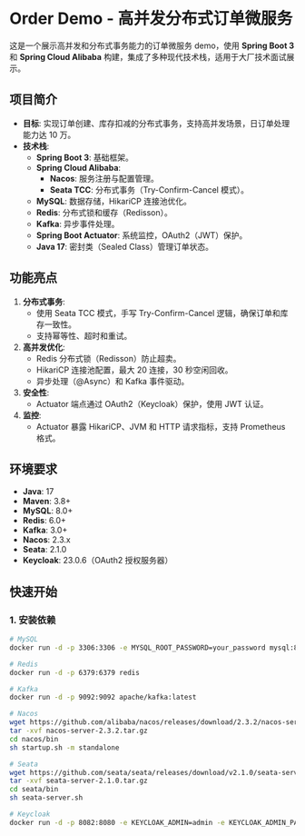 # Order Demo - 高并发分布式订单微服务

这是一个展示高并发和分布式事务能力的订单微服务 demo，使用 **Spring Boot 3** 和 **Spring Cloud Alibaba** 构建，集成了多种现代技术栈，适用于大厂技术面试展示。

## 项目简介
- **目标**: 实现订单创建、库存扣减的分布式事务，支持高并发场景，日订单处理能力达 10 万。
- **技术栈**:
    - **Spring Boot 3**: 基础框架。
    - **Spring Cloud Alibaba**:
        - **Nacos**: 服务注册与配置管理。
        - **Seata TCC**: 分布式事务（Try-Confirm-Cancel 模式）。
    - **MySQL**: 数据存储，HikariCP 连接池优化。
    - **Redis**: 分布式锁和缓存（Redisson）。
    - **Kafka**: 异步事件处理。
    - **Spring Boot Actuator**: 系统监控，OAuth2（JWT）保护。
    - **Java 17**: 密封类（Sealed Class）管理订单状态。

## 功能亮点
1. **分布式事务**:
    - 使用 Seata TCC 模式，手写 Try-Confirm-Cancel 逻辑，确保订单和库存一致性。
    - 支持幂等性、超时和重试。
2. **高并发优化**:
    - Redis 分布式锁（Redisson）防止超卖。
    - HikariCP 连接池配置，最大 20 连接，30 秒空闲回收。
    - 异步处理（@Async）和 Kafka 事件驱动。
3. **安全性**:
    - Actuator 端点通过 OAuth2（Keycloak）保护，使用 JWT 认证。
4. **监控**:
    - Actuator 暴露 HikariCP、JVM 和 HTTP 请求指标，支持 Prometheus 格式。

## 环境要求
- **Java**: 17
- **Maven**: 3.8+
- **MySQL**: 8.0+
- **Redis**: 6.0+
- **Kafka**: 3.0+
- **Nacos**: 2.3.x
- **Seata**: 2.1.0
- **Keycloak**: 23.0.6（OAuth2 授权服务器）

## 快速开始
### 1. 安装依赖
```bash
# MySQL
docker run -d -p 3306:3306 -e MYSQL_ROOT_PASSWORD=your_password mysql:8.0

# Redis
docker run -d -p 6379:6379 redis

# Kafka
docker run -d -p 9092:9092 apache/kafka:latest

# Nacos
wget https://github.com/alibaba/nacos/releases/download/2.3.2/nacos-server-2.3.2.tar.gz
tar -xvf nacos-server-2.3.2.tar.gz
cd nacos/bin
sh startup.sh -m standalone

# Seata
wget https://github.com/seata/seata/releases/download/v2.1.0/seata-server-2.1.0.tar.gz
tar -xvf seata-server-2.1.0.tar.gz
cd seata/bin
sh seata-server.sh

# Keycloak
docker run -d -p 8082:8080 -e KEYCLOAK_ADMIN=admin -e KEYCLOAK_ADMIN_PASSWORD=admin123 quay.io/keycloak/keycloak:23.0.6
